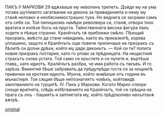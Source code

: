 ﻿ПАКЪ У МАРКОВИ
29
вдѫхваше му неволенъ трепетъ. Дойде му на ума тогава шутливото загатвание на дякона за привиденията и нему му стаи́ѫ неловко и необяснимострашно тука. Но веднага се засрами самъ отъ себе си. Той пипишкомъ намѣри револвера си, станѫ, отвори тихо вратата и излѣзе босъ на пруста. Тайнственната висока фигура пакъ ходете и пѣяше странно. Кралйчътъ тѫ приближи смѣло. Пѣющий призракъ, вмѣсто да стане невидимъ, както въ приказкитѣ, изрева уплашено, защото и Кралйчътъ още повече приличаше на призракъ съ бѣлитѣ си долни дрѣхи, който му даде дяконътъ.
— Кой си ти? попита новия призракъ по́стария, като го улови за прѣдницата.
На нещастния страхътъ скова устата. Той само се кръстете и се пулете и. въртѣше глава,, като идиотъ. Кралйчътъ разбра, че има работа съ такъвъ. И го зарѣза.
Викентий бѣше забравилъ да прѣдупрѣди госта си за нощнитѣ привички на кроткия идиотъ. Мунча, който живѣеше отъ години въ мънастиря. Тоя сѫщия бѣше непознатиятъ човѣкъ, койтовидѣ закопванието на турцитѣ.
IV.
Пакъ у Маркови.
Когато Марко отвори снощи вратнята, слѣдъ избѣгванието на Кралйчътъ, той се срѣщна на прага съ онъ - башиятъ и заптиетата му, който прѣдпазливо нахълтахѫ вѫтрѣ.

[original](images/040.jpg)